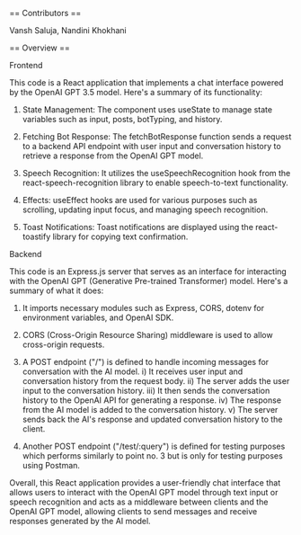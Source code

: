 == Contributors ==

Vansh Saluja, Nandini Khokhani

== Overview ==

Frontend

This code is a React application that implements a chat interface powered by the OpenAI GPT 3.5 model. Here's a summary of its functionality:
1. State Management: The component uses useState to manage state variables such as input, posts, botTyping, and history.
   
3. Fetching Bot Response: The fetchBotResponse function sends a request to a backend API endpoint with user input and conversation history to retrieve a response from the OpenAI GPT model.
   
5. Speech Recognition: It utilizes the useSpeechRecognition hook from the react-speech-recognition library to enable speech-to-text functionality.
   
7. Effects: useEffect hooks are used for various purposes such as scrolling, updating input focus, and managing speech recognition.
   
9. Toast Notifications: Toast notifications are displayed using the react-toastify library for copying text confirmation.



Backend

This code is an Express.js server that serves as an interface for interacting with the OpenAI GPT (Generative Pre-trained Transformer) model. Here's a summary of what it does:

1. It imports necessary modules such as Express, CORS, dotenv for environment variables, and OpenAI SDK.

2. CORS (Cross-Origin Resource Sharing) middleware is used to allow cross-origin requests.

3. A POST endpoint ("/") is defined to handle incoming messages for conversation with the AI model.
    i) It receives user input and conversation history from the request body.
    ii) The server adds the user input to the conversation history.
    iii) It then sends the conversation history to the OpenAI API for generating a response.
    iv) The response from the AI model is added to the conversation history.
    v) The server sends back the AI's response and updated conversation history to the client.

4. Another POST endpoint ("/test/:query") is defined for testing purposes which performs similarly to point no. 3 but is only for testing purposes using Postman.

Overall, this React application provides a user-friendly chat interface that allows users to interact with the OpenAI GPT model through text input or speech recognition and acts as a middleware between clients and the OpenAI GPT model, allowing clients to send messages and receive responses generated by the AI model.
